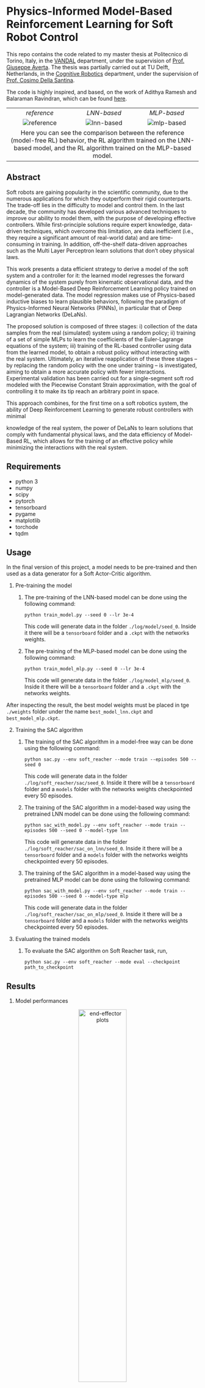 # Physics-Informed Model-Based Reinforcement Learning for Soft Robot Control

This repo contains the code related to my master thesis at Politecnico di Torino, Italy, in the [VANDAL](https://vandal.polito.it) department, 
under the supervision of [Prof. Giuseppe Averta](mailto:giuseppe.averta@polito.it).
The thesis was partially carried out at TU Delft, Netherlands, in the [Cognitive Robotics](https://www.tudelft.nl/en/me/about/departments/cognitive-robotics-cor) department, under the supervision
of [Prof. Cosimo Della Santina](mailto:c.dellasantina@tudelft.nl).

The code is highly inspired, and based, on the work of Adithya Ramesh and Balaraman Ravindran, which can be found [here](https://github.com/adi3e08/Physics_Informed_Model_Based_RL).


<table style="text-align: center">
<tr style="font-style: italic; text-align: center">
<td>reference</td>
<td>LNN-based</td>
<td>MLP-based</td>
</tr>
<tr>
<td><img src="animations/env.gif" alt="reference"/></td>
<td><img src="animations/lnn.gif" alt="lnn-based"/></td>
<td><img src="animations/mlp.gif" alt="mlp-based"/></td>
</tr>
<tr>
<td colspan="3">Here you can see the comparison between the reference (model-free RL) behavior, the RL algorithm trained on the LNN-based model, and the RL algorithm trained on the MLP-based model.
</td>
</tr>
</table>

## Abstract
Soft robots are gaining popularity in the scientific community, due to the numerous applications for which they outperform their rigid counterparts. The trade-off lies in the difficulty to model and control them. In the last decade, the community has developed various advanced techniques to improve our ability to model them, with the purpose of developing effective controllers. While first-principle solutions require expert knowledge, data-driven techniques, which overcome this limitation, are data inefficient (i.e., they require a significant amount of real-world data) and are time-consuming in training. In addition, off-the-shelf data-driven approaches such as the Multi Layer Perceptron learn solutions that don’t obey physical laws.

This work presents a data efficient strategy to derive a model of the soft system and a controller for it: the learned model regresses the forward dynamics of the system purely from kinematic observational data, and the controller is a Model-Based Deep Reinforcement Learning policy trained on model-generated data. The model regression makes use of Physics-based inductive biases to learn plausible behaviors, following the paradigm of Physics-Informed Neural Networks (PINNs), in particular that of Deep Lagrangian Networks (DeLaNs).

The proposed solution is composed of three stages: i) collection of the data samples from the real (simulated) system using a random policy; ii) training of a set of simple MLPs to learn the coefficients of the Euler-Lagrange equations of the system; iii) training of the RL-based controller using data from the learned model, to obtain a robust policy without interacting with the real system. Ultimately, an iterative reapplication of these three stages – by replacing the random policy with the one under training – is investigated, aiming to obtain a more accurate policy with fewer interactions. Experimental validation has been carried out for a single-segment soft rod modeled with the Piecewise Constant Strain approximation, with the goal of controlling it to make its tip reach an arbitrary point in space.

This approach combines, for the first time on a soft robotics system, the ability of Deep Reinforcement Learning to generate robust controllers with minimal

knowledge of the real system, the power of DeLaNs to learn solutions that comply with fundamental physical laws, and the data efficiency of Model-Based RL, which allows for the training of an effective policy while minimizing the interactions with the real system.

## Requirements
- python 3
- numpy
- scipy
- pytorch
- tensorboard
- pygame
- matplotlib
- torchode
- tqdm


## Usage
In the final version of this project, a model needs to be pre-trained and then used as a data generator for a Soft Actor-Critic 
algorithm. 

1. Pre-training the model

   1. The pre-training of the LNN-based model can be done using the following command:
        
       `python train_model.py --seed 0 --lr 3e-4`
    
       This code will generate data in the folder `./log/model/seed_0`. Inside it there will be a `tensorboard` folder and a `.ckpt` with the networks weights.

   2. The pre-training of the MLP-based model can be done using the following command:

      `python train_model_mlp.py --seed 0 --lr 3e-4`
    
      This code will generate data in the folder `./log/model_mlp/seed_0`. Inside it there will be a `tensorboard` folder and a `.ckpt` with the networks weights.

After inspecting the result, the best model weights must be placed in tge `./weights` folder under the name `best_model_lnn.ckpt` and `best_model_mlp.ckpt`.

2. Training the SAC algorithm

   1. The training of the SAC algorithm in a model-free way can be done using the following command:

      `python sac.py --env soft_reacher --mode train --episodes 500 --seed 0`
        
      This code will generate data in the folder `./log/soft_reacher/sac/seed_0`. Inside it there will be a `tensorboard` folder and a `models` folder with the networks weights checkpointed every 50 episodes. 

   2. The training of the SAC algorithm in a model-based way using the pretrained LNN model can be done using the following command:
    
      `python sac_with_model.py --env soft_reacher --mode train --episodes 500 --seed 0 --model-type lnn`

      This code will generate data in the folder `./log/soft_reacher/sac_on_lnn/seed_0`. Inside it there will be a `tensorboard` folder and a `models` folder with the networks weights checkpointed every 50 episodes.

   3. The training of the SAC algorithm in a model-based way using the pretrained MLP model can be done using the following command:

      `python sac_with_model.py --env soft_reacher --mode train --episodes 500 --seed 0 --model-type mlp`

      This code will generate data in the folder `./log/soft_reacher/sac_on_mlp/seed_0`. Inside it there will be a `tensorboard` folder and a `models` folder with the networks weights checkpointed every 50 episodes.
    
3. Evaluating the trained models

    1. To evaluate the SAC algorithm on Soft Reacher task, run,
   
       `python sac.py --env soft_reacher --mode eval --checkpoint path_to_checkpoint`
  

## Results

1. Model performances
<p align="center">
<img src="plots/ee.png" alt="end-effector plots" width="50%">
<img src="plots/ee_error.png" alt="end-effector error plots" width="50%">
</p>

These plots show the results of the model training step over a fixed evaluation trajectory. The first one shows the Cartesian coordinates of the real (simulated) robot, of the LNN-based model, and of the MLP-based one.
The second one shows instead the absolute errors.</br>
While the maximum errors of both the trained methods are comparable, the LNN-based one tracks the reference behavior more closely over the trajectory.

2. Controller performances

<p align="center">
<img src="plots/sac_val_all_returns.png" alt="rl plots" width="50%">
</p>

This plot shows the performance of the SAC algorithm trained in a model-free way (ref.), with a MLP-based model and with 
a LNN-based one. The LNN-based model reaches performance comparable to the model-free one, using way less real-world interactions.
On the other hand, the MLP-based one fails to learn a good policy, due to the lack of physical constraints in the model.

## Bibliography

This is a short list of the few most relevant papers that have been used in this work:

- [Deep Lagrangian Networks: Using Physics as Model Prior for Deep Learning](https://arxiv.org/abs/1907.04490)
- [Soft Actor-Critic: Off-Policy Maximum Entropy Deep Reinforcement Learning with a Stochastic Actor](https://arxiv.org/abs/1801.01290)
- [Physics-Informed Model-Based Reinforcement Learning](https://arxiv.org/abs/2212.02179)

## Citation
If you find this work helpful, please consider starring this repo and citing it as follows:
```bibtex
@mastersthesis{sepe2024pimbrl,
  title={Physics-Informed Model-Based Reinforcement Learning for Soft Robot Control},
  author={Sepe, Riccardo},
  school={Politecnico di Torino},
  year={2024}
}
```


